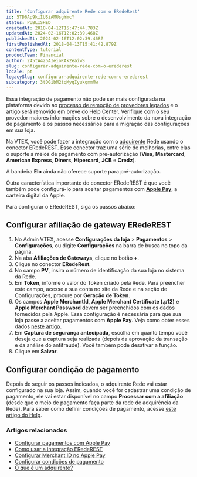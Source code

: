 ```yaml
---
title: 'Configurar adquirente Rede com o ERedeRest'
id: 5TD6Ap9kiIUSiAMUsgYmcY
status: PUBLISHED
createdAt: 2018-04-12T15:47:44.783Z
updatedAt: 2024-02-16T12:02:39.468Z
publishedAt: 2024-02-16T12:02:39.468Z
firstPublishedAt: 2018-04-13T15:41:42.879Z
contentType: tutorial
productTeam: Financial
author: 245tA425AIeioKAk2eaiwS
slug: configurar-adquirente-rede-com-o-erederest
locale: pt
legacySlug: configurar-adquirente-rede-com-o-erederest
subcategory: 3tDGibM2tqMyqIyukqmmMw
---
```


<div class="alert alert-danger">Essa integração de pagamento não pode ser mais configurada na plataforma devido ao <a href="https://help.vtex.com/pt/announcements/conectores-legados-de-pagamentos-serao-descontinuados-em-2024--4R5YIjUu1IWkiOHzXtQU14">processo de remoção de provedores legados</a> e o artigo será removido em breve do Help Center. Verifique com o seu provedor maiores informações sobre o desenvolvimento da nova integração de pagamento e os passos necessários para a migração das configurações em sua loja.</div>

Na VTEX, você pode fazer a integração com o [adquirente](/pt/tutorial/o-que-e-um-adquirente) Rede usando o conector ERedeREST. Esse conector traz uma série de melhorias, entre elas o suporte a meios de pagamento com pré-autorização (__Visa__, __Mastercard__, __American Express__, __Diners__, __Hipercard__, __JCB__ e __Credz__).

<div class="alert alert-warning">
A bandeira <strong>Elo</strong> ainda não oferece suporte para pré-autorização. 
</div>

Outra característica importante do conector ERedeREST é que você também pode configurá-lo para aceitar pagamentos com [__Apple Pay__](/pt/tutorial/configurar-pagamentos-com-apple-pay), a carteira digital da Apple.

Para configurar o ERedeREST, siga os passos abaixo:

## Configurar afiliação de gateway ERedeREST
1. No Admin VTEX, acesse **Configurações da loja** > **Pagamentos** > **Configurações**, ou digite **Configurações** na barra de busca no topo da página.
2. Na aba __Afiliações de Gateways__, clique no botão __+__.
3. Clique no conector __ERedeRest__.
4. No campo __PV__, insira o número de identificação da sua loja no sistema da Rede.
5. Em __Token__, informe o valor do Token criado pela Rede. Para preencher este campo, acesse a sua conta no site da Rede e na seção de Configurações, procure por __Geração de Token__.
6. Os campos __Apple MerchantId__, __Apple Merchant Certificate (.p12)__ e __Apple Merchant Password__ devem ser preenchidos com os dados fornecidos pela Apple. Essa configuração é necessária para que sua loja passe a aceitar pagamentos com __Apple Pay__. Veja como obter esses dados [neste artigo](/pt/tutorial/como-configurar-certificado-para-validar-merchant-do-apple-pay).
7. Em __Captura de segurança antecipada__, escolha em quanto tempo você deseja que a captura seja realizada (depois da aprovação da transação e da análise do antifraude). Você também pode desativar a função.
8. Clique em __Salvar__.

## Configurar condição de pagamento
Depois de seguir os passos indicados, o adquirente Rede vai estar configurado na sua loja. Assim, quando você for cadastrar uma condição de pagamento, ele vai estar disponível no campo __Processar com a afiliação__ (desde que o meio de pagamento faça parte da rede de adquirência da Rede). Para saber como definir condições de pagamento, acesse [este artigo do Help](/pt/tutorial/condicoes-de-pagamento).

### Artigos relacionados
- [Configurar pagamentos com Apple Pay](/pt/tutorial/configurar-pagamentos-com-apple-pay)
- [Como usar a integração ERedeREST](/pt/tutorial/nova-integracao-com-erede-erederest)
- [Configurar Merchant ID no Apple Pay](/pt/tutorial/como-configurar-certificado-para-validar-merchant-do-apple-pay)
- [Configurar condições de pagamento](/pt/tutorial/condicoes-de-pagamento)
- [O que é um adquirente?](/pt/tutorial/o-que-e-um-adquirente)
